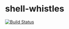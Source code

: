shell-whistles
==============

[![Build Status](https://travis-ci.org/dawid-sklodowski/shell-whistles.png)](https://travis-ci.org/dawid-sklodowski/shell-whistles)

